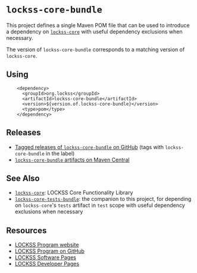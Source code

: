 # `lockss-core-bundle`

This project defines a single Maven POM file that can be used to introduce a dependency on [`lockss-core`](https://github.com/lockss/lockss-core) with useful dependency exclusions when necessary.

The version of `lockss-core-bundle` corresponds to a matching version of `lockss-core`.

## Using

        <dependency>
          <groupId>org.lockss</groupId>
          <artifactId>lockss-core-bundle</artifactId>
          <version>${version.of.lockss-core-bundle}</version>
          <type>pom</type>
        </dependency>

## Releases

*   [Tagged releases of `lockss-core-bundle` on GitHub](https://github.com/lockss/lockss-pom-bundles/lockss-pom-bundles/releases) (tags with `lockss-core-bundle` in the label)
*   [`lockss-core-bundle` artifacts on Maven Central](https://search.maven.org/search?q=g:org.lockss%20AND%20a:lockss-core-bundle&core=gav)

## See Also

*   [`lockss-core`](https://github.com/lockss/lockss-core): LOCKSS Core Functionality Library
*   [`lockss-core-tests-bundle`](https://github.com/lockss/lockss-core-tests-bundle): the companion to this project, for depending on `lockss-core`'s `tests` artifact in `test` scope with useful dependency exclusions when necessary

## Resources

*   [LOCKSS Program website](https://www.lockss.org/)
*   [LOCKSS Program on GitHub](https://github.com/lockss)
*   [LOCKSS Software Pages](https://lockss.github.io/software)
*   [LOCKSS Developer Pages](https://lockss.github.io/developers)
